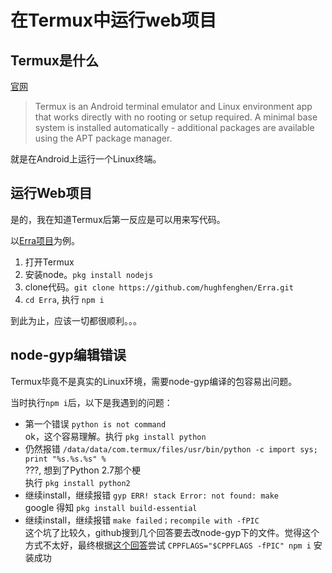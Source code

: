 # 在Termux中运行web项目

## Termux是什么
[官网](https://termux.com/)
> Termux is an Android terminal emulator and Linux environment app that works directly with no rooting or setup required. A minimal base system is installed automatically - additional packages are available using the APT package manager.

就是在Android上运行一个Linux终端。

## 运行Web项目

是的，我在知道Termux后第一反应是可以用来写代码。

以[Erra项目](https://github.com/hughfenghen/Erra)为例。

1. 打开Termux
1. 安装node。`pkg install nodejs`
1. clone代码。`git clone https://github.com/hughfenghen/Erra.git`
1. `cd Erra`, 执行 `npm i`  

到此为止，应该一切都很顺利。。。

## node-gyp编辑错误

Termux毕竟不是真实的Linux环境，需要node-gyp编译的包容易出问题。

当时执行`npm i`后，以下是我遇到的问题：

- 第一个错误 `python is not command`  
  ok，这个容易理解。执行 `pkg install python`
- 仍然报错 `/data/data/com.termux/files/usr/bin/python -c import sys; print "%s.%s.%s" %`  
  ???, 想到了Python 2.7那个梗  
  执行 `pkg install python2`
- 继续install，继续报错 `gyp ERR! stack Error: not found: make`  
  google 得知 `pkg install build-essential`
- 继续install，继续报错 `make failed；recompile with -fPIC`  
  这个坑了比较久，github搜到几个回答要去改node-gyp下的文件。觉得这个方式不太好，最终根据[这个回答](https://github.com/termux/termux-packages/issues/3266#issuecomment-457255951)尝试 `CPPFLAGS="$CPPFLAGS -fPIC" npm i` 安装成功
  